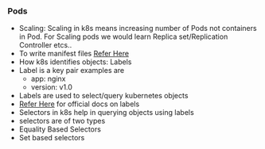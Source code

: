 ### Pods 
* Scaling: Scaling in k8s means increasing number of Pods not containers in Pod. For Scaling pods we would learn Replica set/Replication Controller etcs..
* To write manifest files [Refer Here](https://kubernetes.io/docs/reference/generated/kubernetes-api/v1.28/)
* How k8s identifies objects: Labels
* Label is a key pair examples are
    * app: nginx
    * version: v1.0
* Labels are used to select/query kubernetes objects
* [Refer Here](https://kubernetes.io/docs/concepts/overview/working-with-objects/labels/) for official docs on labels
* Selectors in k8s help in querying objects using labels
* selectors are of two types
* Equality Based Selectors
* Set based selectors

